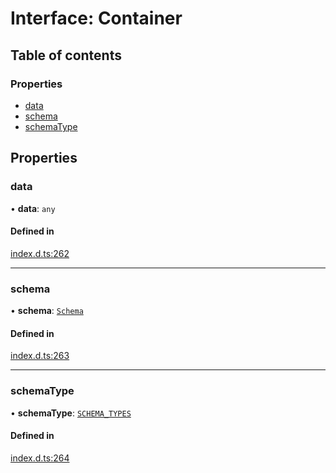 # Interface: Container

## Table of contents

### Properties

- [data](Container.md#data)
- [schema](Container.md#schema)
- [schemaType](Container.md#schematype)

## Properties

### data

• **data**: `any`

#### Defined in

[index.d.ts:262](https://github.com/mostafa/xk6-kafka/blob/main/api-docs/index.d.ts#L262)

---

### schema

• **schema**: [`Schema`](Schema.md)

#### Defined in

[index.d.ts:263](https://github.com/mostafa/xk6-kafka/blob/main/api-docs/index.d.ts#L263)

---

### schemaType

• **schemaType**: [`SCHEMA_TYPES`](../enums/SCHEMA_TYPES.md)

#### Defined in

[index.d.ts:264](https://github.com/mostafa/xk6-kafka/blob/main/api-docs/index.d.ts#L264)
